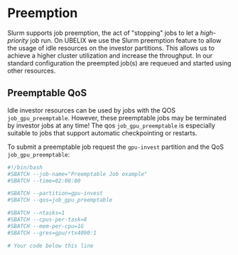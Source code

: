 # Preemption

Slurm supports job preemption, the act of "stopping" jobs to let a *high-priority* job run.
On UBELIX we use the Slurm preemption feature to allow the usage of idle
resources on the investor partitions. This allows us to achieve a higher cluster
utilization and increase the throughput. In our standard configuration the preempted job(s) are requeued and started using other resources.

## Preemptable QoS

Idle investor resources can be used by jobs with the QOS `job_gpu_preemptable`. However, these preemptable jobs may be terminated by investor jobs at any time! The qos `job_gpu_preemptable` is especially suitable to jobs that support automatic checkpointing or restarts.

To submit a preemptable job request the `gpu-invest` partition and the QoS
`job_gpu_preemptable`:

```bash
#!/bin/bash
#SBATCH --job-name="Preemptable Job example"
#SBATCH --time=02:00:00

#SBATCH --partition=gpu-invest
#SBATCH --qos=job_gpu_preemptable

#SBATCH --ntasks=1
#SBATCH --cpus-per-task=8
#SBATCH --mem-per-cpu=1G
#SBATCH --gres=gpu/rtx4090:1

# Your code below this line
```
